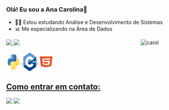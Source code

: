 ### Olá! Eu sou a Ana Carolina👋

- 👩‍🎓 Estou estudando Análise e Desenvolvimento de Sistemas
- 📊 Me especializando na Área de Dados



 <div>
  <a href="https://github.com/carolanastacio">
  <img height="160" src="https://github-readme-stats.vercel.app/api?username=carolanastacio&show_icons=true&theme=tokyonight&include_all_commits=true&count_private=true"/>
  <img height="160" src="https://github-readme-stats.vercel.app/api/top-langs/?username=carolanastacio&layout=compact&langs_count=7&theme=dracula"/>
   
   <img align="right"  height="140" width="140" alt="carol" src="https://cdn.discordapp.com/attachments/382172552602320914/870100108853805076/Webp.net-gifmaker.gif">
</div>
</div>
  <div style="display: inline_block"><br>
  <img align="center" alt="Carol-Python" height="50" width="40" src="https://raw.githubusercontent.com/devicons/devicon/master/icons/python/python-original.svg">
  <img align="center" alt="Carol-Cplusplus" height="50" width="40" src="https://raw.githubusercontent.com/devicons/devicon/master/icons/cplusplus/cplusplus-original.svg">
  <img align="center" alt="Carol-HTML" height="30" width="40" src="https://raw.githubusercontent.com/devicons/devicon/master/icons/html5/html5-original.svg">
  
 
  
  
  ## Como entrar em contato:
  
  <div> 
   <a href ="mailto:carolanst@outlook.com"><img src="https://img.shields.io/badge/Microsoft_Outlook-0078D4?style=for-the-badge&logo=microsoft-outlook&logoColor=white" target="_blank"></a>   
  <a href="https://www.linkedin.com/in/ana-c-anastacio/"  target="_blank"><img src="https://img.shields.io/badge/-LinkedIn-%230077B5?style=for-the-badge&logo=linkedin&logoColor=white" target="_blank"></a> 
  
   
   
